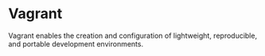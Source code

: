 # Vagrant
Vagrant enables the creation and configuration of lightweight, reproducible, and portable development environments.
